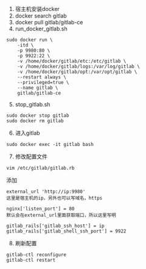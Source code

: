 1. 宿主机安装docker
2. docker search gitlab
3. docker pull gitlab/gitlab-ce
4. run_docker_gitlab.sh
```
sudo docker run \
    -itd \
    -p 9980:80 \
    -p 9922:22 \
    -v /home/docker/gitlab/etc:/etc/gitlab \
    -v /home/docker/gitlab/logs:/var/log/gitlab \
    -v /home/docker/gitlab/opt:/var/opt/gitlab \
    --restart always \
    --privileged=true \
    --name gitlab \
    gitlab/gitlab-ce
```
5. stop_gitlab.sh
```
sudo docker stop gitlab
sudo docker rm gitlab
```
6. 进入gitlab
```
sudo docker exec -it gitlab bash
```
7. 修改配置文件
```
vim /etc/gitlab/gitlab.rb
```
添加
```
external_url 'http://ip:9980'
这里是宿主机的ip，另外也可以写域名，https
```
```
nginx['listen_port'] = 80
默认会在external_url里面获取端口，所以这里写明
```
```
gitlab_rails['gitlab_ssh_host'] = ip
gitlab_rails['gitlab_shell_ssh_port'] = 9922
```
8. 刷新配置
```
gitlab-ctl reconfigure
gitlab-ctl restart
```
